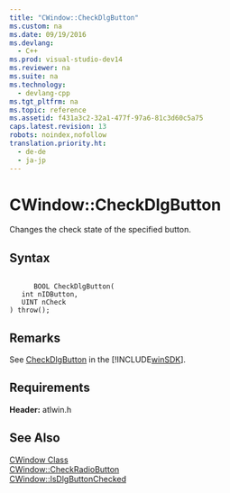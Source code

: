 ```yaml
---
title: "CWindow::CheckDlgButton"
ms.custom: na
ms.date: 09/19/2016
ms.devlang: 
  - C++
ms.prod: visual-studio-dev14
ms.reviewer: na
ms.suite: na
ms.technology: 
  - devlang-cpp
ms.tgt_pltfrm: na
ms.topic: reference
ms.assetid: f431a3c2-32a1-477f-97a6-81c3d60c5a75
caps.latest.revision: 13
robots: noindex,nofollow
translation.priority.ht: 
  - de-de
  - ja-jp
---
```

# CWindow::CheckDlgButton
Changes the check state of the specified button.  
  
## Syntax  
  
```  
  
      BOOL CheckDlgButton(  
   int nIDButton,  
   UINT nCheck   
) throw();  
```  
  
## Remarks  
 See [CheckDlgButton](http://msdn.microsoft.com/library/windows/desktop/bb761875) in the [!INCLUDE[winSDK](../vs140/includes/winSDK_md.md)].  
  
## Requirements  
 **Header:** atlwin.h  
  
## See Also  
 [CWindow Class](../vs140/CWindow-Class.md)   
 [CWindow::CheckRadioButton](../vs140/CWindow--CheckRadioButton.md)   
 [CWindow::IsDlgButtonChecked](../vs140/CWindow--IsDlgButtonChecked.md)